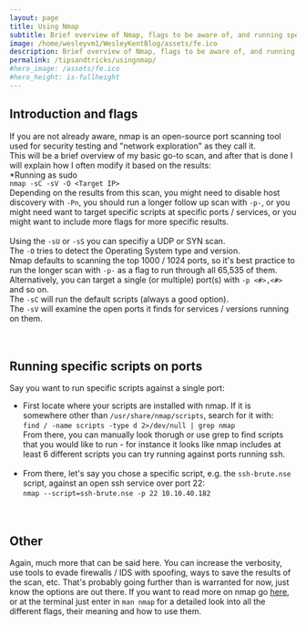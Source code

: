 ```yaml
---
layout: page
title: Using Nmap
subtitle: Brief overview of Nmap, flags to be aware of, and running specific scripts
image: /home/wesleyvm1/WesleyKentBlog/assets/fe.ico
description: Brief overview of Nmap, flags to be aware of, and running specific scripts
permalink: /tipsandtricks/usingnmap/
#hero_image: /assets/fe.ico
#hero_height: is-fullheight
---
```


## Introduction and flags
If you are not already aware, nmap is an open-source port scanning tool used for security testing and "network exploration" as they call it.<br>
This will be a brief overview of my basic go-to scan, and after that is done I will explain how I often modify it based on the results:<br>
*Running as sudo<br>
`nmap -sC -sV -O <Target IP>`<br>
Depending on the results from this scan, you might need to disable host discovery with `-Pn`, you should run a longer follow up scan with `-p-`, or you might need want to target specific scripts at specific ports / services, or you might want to include more flags for more specific results.
<br><br>
Using the `-sU` or `-sS` you can specifiy a UDP or SYN scan.<br>
The `-O` tries to detect the Operating System type and version.<br>
Nmap defaults to scanning the top 1000 / 1024 ports, so it's best practice to run the longer scan with `-p-` as a flag to run through all 65,535 of them. Alternatively, you can target a single (or multiple) port(s) with `-p <#>,<#>` and so on. <br>
The `-sC` will run the default scripts (always a good option).<br>
The `-sV` will examine the open ports it finds for services / versions running on them.<br>
<br><br>
## Running specific scripts on ports
Say you want to run specific scripts against a single port:<br>
- First locate where your scripts are installed with nmap. If it is somewhere other than `/usr/share/nmap/scripts`, search for it with:<br>
`find / -name scripts -type d 2>/dev/null | grep nmap`<br>
From there, you can manually look thorugh or use grep to find scripts that you would like to run - for instance it looks like nmap includes at least 6 different scripts you can try running against ports running ssh.<br><br>
- From there, let's say you chose a specific script, e.g. the `ssh-brute.nse` script, against an open ssh service over port 22:<br>
`nmap --script=ssh-brute.nse -p 22 10.10.40.182`<br>
<br><br>

## Other
Again, much more that can be said here. You can increase the verbosity, use tools to evade firewalls / IDS with spoofing, ways to save the results of the scan, etc. That's probably going further than is warranted for now, just know the options are out there. If you want to read more on nmap go [here](https://nmap.org/), or at the terminal just enter in `man nmap` for a detailed look into all the different flags, their meaning and how to use them.<br>
